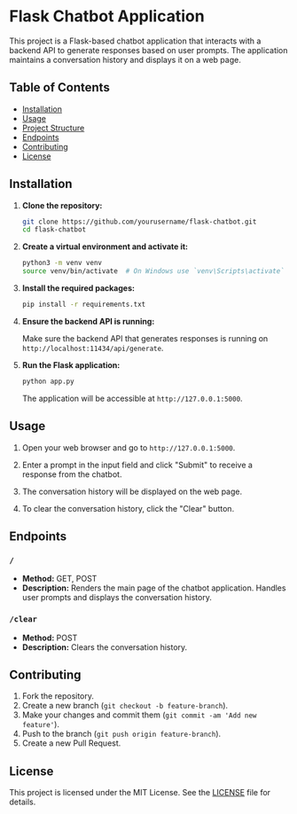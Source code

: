 # Flask Chatbot Application

This project is a Flask-based chatbot application that interacts with a backend API to generate responses based on user prompts. The application maintains a conversation history and displays it on a web page.

## Table of Contents

- [Installation](#installation)
- [Usage](#usage)
- [Project Structure](#project-structure)
- [Endpoints](#endpoints)
- [Contributing](#contributing)
- [License](#license)

## Installation

1. **Clone the repository:**

    ```bash
    git clone https://github.com/yourusername/flask-chatbot.git
    cd flask-chatbot
    ```

2. **Create a virtual environment and activate it:**

    ```bash
    python3 -m venv venv
    source venv/bin/activate  # On Windows use `venv\Scripts\activate`
    ```

3. **Install the required packages:**

    ```bash
    pip install -r requirements.txt
    ```

4. **Ensure the backend API is running:**

    Make sure the backend API that generates responses is running on `http://localhost:11434/api/generate`.

5. **Run the Flask application:**

    ```bash
    python app.py
    ```

    The application will be accessible at `http://127.0.0.1:5000`.

## Usage

1. Open your web browser and go to `http://127.0.0.1:5000`.

2. Enter a prompt in the input field and click "Submit" to receive a response from the chatbot.

3. The conversation history will be displayed on the web page.

4. To clear the conversation history, click the "Clear" button.

## Endpoints

### `/`

- **Method:** GET, POST
- **Description:** Renders the main page of the chatbot application. Handles user prompts and displays the conversation history.

### `/clear`

- **Method:** POST
- **Description:** Clears the conversation history.

## Contributing

1. Fork the repository.
2. Create a new branch (`git checkout -b feature-branch`).
3. Make your changes and commit them (`git commit -am 'Add new feature'`).
4. Push to the branch (`git push origin feature-branch`).
5. Create a new Pull Request.

## License

This project is licensed under the MIT License. See the [LICENSE](LICENSE) file for details.
